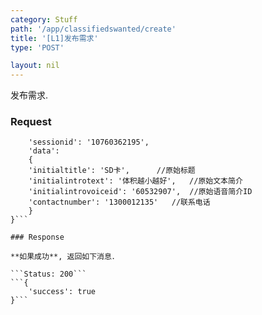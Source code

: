 ```yaml
---
category: Stuff
path: '/app/classifiedswanted/create'
title: '[L1]发布需求'
type: 'POST'

layout: nil
---
```


发布需求.

### Request


```{
    'sessionid': '10760362195',
    'data':
	{
	'initialtitle': 'SD卡',		//原始标题
	'initialintrotext': '体积越小越好',	//原始文本简介
	'initialintrovoiceid': '60532907',	//原始语音简介ID
	'contactnumber': '1300012135'	//联系电话
  	}
}```

### Response

**如果成功**, 返回如下消息．

```Status: 200```
```{
    'success': true
}```
